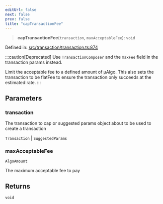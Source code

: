 ```yaml
---
editUrl: false
next: false
prev: false
title: "capTransactionFee"
---
```


> **capTransactionFee**(`transaction`, `maxAcceptableFee`): `void`

Defined in: [src/transaction/transaction.ts:874](https://github.com/algorandfoundation/algokit-utils-ts/blob/e57e96ab17213653e656688e8d7251c0107554cf/src/transaction/transaction.ts#L874)

:::caution[Deprecated]
Use `TransactionComposer` and the `maxFee` field in the transaction params instead.

Limit the acceptable fee to a defined amount of µAlgo.
This also sets the transaction to be flatFee to ensure the transaction only succeeds at
the estimated rate.
:::

## Parameters

### transaction

The transaction to cap or suggested params object about to be used to create a transaction

`Transaction` | `SuggestedParams`

### maxAcceptableFee

`AlgoAmount`

The maximum acceptable fee to pay

## Returns

`void`
